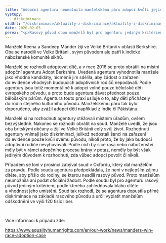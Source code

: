 ```yaml
---
title: "Adopční agentura neumožnila manželskému páru adopci kvůli jejich rasovému původu. Podle soudu došlo k diskriminaci"
vystupy:
  - diskriminace
oldUrl: "/diskriminace/aktuality-z-diskriminace/aktuality-z-diskriminace-2020/adopcni-agentura-neumoznila-manzelskemu-paru-adopci-kvuli-jejich-rasovemu-puvodu-podle-sou/"
date: 2020-02-05
perex: "<p>Rasový původ obou manželů byl pro agenturu jediným kritériem k odmítnutí adopce, což bylo podle britského soudu diskriminační.</p>"
---
```


<!-- imported from the old website -->

<p>Manželé Reena a Sandeep Mander žijí ve Velké Británii v oblasti Berkshire. Oba se narodili ve Velké Británii, svým původem ale patří k indické náboženské komunitě sikhů. </p> <p>Manželé se rozhodli adoptovat dítě, a v roce 2016 se proto obrátili na místní adopční agenturu Adopt Berkshire. Uvedená agentura vyhodnotila manžele jako vhodné kandidáty, nicméně jim sdělila, aby žádost o zařazení do evidence vhodných budoucích adoptivních rodičů nepodávali. Podle agentury jsou totiž momentálně k adopci volné pouze bělošské děti evropského původu, a proto bude agentura dávat přednost pouze bělošským párům. Agentura touto praxí usiluje o to, aby děti přicházely do rodin stejného kulturního původu. Manželskému páru tak bylo doporučeno, aby zvážil adopci dětí například z Indie či Pákistánu. </p> <p>Manželé si na rozhodnutí agentury stěžovali místním úřadům, ovšem bezvýsledně. Nakonec se rozhodli obrátit na soud. Manželé uvedli, že jsou oba britskými občany a žijí ve Velké Británii celý svůj život. Rozhodnutí agentury vnímají jako diskriminaci, jelikož nedostali šanci na zařazení do evidence pouze kvůli svému původu, nikoli proto, že by jako budoucí adoptivní rodiče nevyhovovali. Podle nich by sice rasa nebo náboženství měly být v rámci adopčního procesu brány v potaz, neměly by být však jediným důvodem k rozhodnutí, zda vůbec adopci povolit či nikoli. </p> <p>Případem se loni v prosinci zabýval soud v Oxfordu, který dal manželům za pravdu. Podle soudu agentura předpokládala, že není v nejlepším zájmu dítěte, aby přišlo do rodiny, se kterou nesdílí rasový původ. Proto manželům neumožnila ani podat oficiální žádost. Podle soudu byl pro agenturu rasový původ jediným kritériem, podle kterého zohledňovala blaho dítěte a vhodnost jeho umístění. Soud tak rozhodl, že se agentura dopustila přímé diskriminace na základě rasového původu a určil vyplatit manželům odškodnění ve výši 120 tisíc liber.</p> <p> </p> <p>Více informací k případu zde:</p> <p><a href="https://www.equalityhumanrights.com/en/our-work/news/manders-win-race-adoption-case" target="_blank">https://www.equalityhumanrights.com/en/our-work/news/manders-win-race-adoption-case</a></p>
